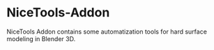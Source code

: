 # NiceTools-Addon
NiceTools Addon contains some automatization tools for hard surface modeling in Blender 3D.
